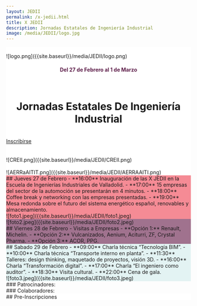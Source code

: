 ```yaml
---
layout: JEDII
permalink: /x-jedii.html
title: X JEDII
description: Jornadas Estatales de Ingeniería Industrial
image: /media/JEDII/logo.jpg
---
```


<div class="jumbotron jumbotron-fluid m-0" id="jedii0" style="background: white;">
<div class="container">
<br>
<div class="row">
<div class="col-12 col-sm-6">
![logo.png]({{site.baseurl}}/media/JEDII/logo.png)
<h4 style="text-align: center; color: #5d1d49;">Del 27 de Febrero al 1 de Marzo</h4>
</div>
<div class="col-12 col-sm-6">
<br>
<h1 style="text-align: center;">Jornadas Estatales De Ingeniería Industrial</h1>
<br>
<div class="text-center">
<a href="#inscribirse" class="btn btn-primary btn-lg">Inscribirse</a>
</div>
</div>

<div class="col-6 col-sm-3">
</div>
<div class="col-6 col-sm-3">
<br>
<br>
![CREII.png]({{site.baseurl}}/media/JEDII/CREII.png)
</div>
<div class="col-6 col-sm-3">
<br>
![AERRaAITIT.png]({{site.baseurl}}/media/JEDII/AERRAAITI.png)
</div>
</div>
</div>
</div>
<div class="jumbotron jumbotron-fluid m-0" id="jedii1" style="background: #F58B95;">
<div class="container">
<div class="row">
<div class="col-12 col-sm-6">
## Jueves 27 de Febrero
- **16:00** Inauguración de las X JEDII en la Escuela de Ingenierías Industriales de Valladolid.
- **17:00** 15 empresas del sector de la automoción se presentarán en 4 minutos.
- **18:00** Coffee break y networking con las empresas presentadas.
- **19:00** Mesa redonda sobre el futuro del sistema energético español, renovables y almacenamiento.
</div>
<div class="col-12 col-sm-6">
![foto1.jpeg]({{site.baseurl}}/media/JEDII/foto1.jpeg)
</div>
</div>
</div>
</div>
<div class="jumbotron jumbotron-fluid m-0" id="fenefa1" style="background-image: url({{ 'media/JEDII/fenefa1.jpg' | absolute_url }});background-size: contain;"></div>
<div class="jumbotron jumbotron-fluid m-0" id="jedii2" style="background: #A0728E;">
<div class="container">
<div class="row">
<div class="col-12 col-sm-6">
![foto2.jpeg]({{site.baseurl}}/media/JEDII/foto2.jpeg)
</div>
<div class="col-12 col-sm-6">
## Viernes 28 de Febrero
- Visitas a Empresas
    - **Opción 1:** Renault, Michelin.
    - **Opción 2:** Vulcanizados, Aenium, Aciturri, ZF, Crystal Pharma.
    - **Opción 3:** ACOR, PPG.
</div>
</div>
</div>
</div>
<div class="jumbotron jumbotron-fluid m-0" id="fenefa1" style="background-image: url({{ 'media/JEDII/fenefa1.jpg' | absolute_url }});background-size: contain;"></div>
<div class="jumbotron jumbotron-fluid m-0" id="jedii3" style="background: #E3F3F3;">
<div class="container">
<div class="row">
<div class="col-12 col-sm-6">
## Sabado 29 de Febrero
- **09:00** Charla técnica “Tecnología BIM”.
- **10:00** Charla técnica “Transporte interno en planta”.
- **11:30** Talleres: design thinking, maquetado de proyectos, visión 3D.
- **16:00** Charla “Transformación digital”.
- **17:00** Charla “El ingeniero como auditor”.
- **18:30** Visita cultural.
- **22:00** Cena de gala.
</div>
<div class="col-12 col-sm-6">
![foto3.jpeg]({{site.baseurl}}/media/JEDII/foto3.jpeg)
</div>
</div>
</div>
</div>
<div class="jumbotron jumbotron-fluid m-0" id="fenefa4" style="background-image: url({{ 'media/JEDII/fenefa1.jpg' | absolute_url }});background-size: contain;">
</div>
<div class="jumbotron jumbotron-fluid m-0" id="jedii5">
<div class="container">
<div class="row">
<div class="col-12 col-sm-6">
### Patrocinadores:
</div>
<div class="col-12 col-sm-6">
### Colaboradores:
</div>
</div>
</div>
</div>
<div class="jumbotron jumbotron-fluid m-0" id="jedii0" style="background: white;">
<A name="inscribirse"></a>
<div class="container">
<div class="text-center">
## Pre-Inscripciones
<div id="countdown"></div>
</div>
</div>
</div>
